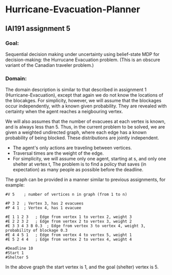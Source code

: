 # Hurricane-Evacuation-Planner
## IAI191 assignment 5
### Goal:
Sequential decision making under uncertainty using belief-state MDP for decision-making: the Hurrucane Evacuation problem. (This is an obscure variant of the Canadian traveler problem.) 

### Domain:
The domain description is similar to that described in assignment 1 (Hurricane-Evacuation), except that again we do not know the locations of the blocakges. For simplicity, however, we will assume that the blockages occur independently, with a known given probability. They are revealed with certainty when the agent reaches a neigbouring vertex.

We will also assumes that the number of evacuees at each vertex is known, and is always less than 5.
Thus, in the current problem to be solved, we are given a weighted undirected graph, where each edge has a known probability of being blocked. These distributions are jointly independent.
- The agent's only actions are traveling between vertices.
- Traversal times are the weight of the edge.
- For simplicity, we will assume only one agent, starting at s, and only one shelter at vertex t, The problem is to find a policy that saves (in expectation) as many people as possible before the deadline.

The graph can be provided in a manner similar to previous assignments, for example:
```
#V 5    ; number of vertices n in graph (from 1 to n)

#P 3 2  ; Vertex 3, has 2 evacuees
#P 4 1  ; Vertex 4, has 1 evacuee

#E 1 1 2 3   ; Edge from vertex 1 to vertex 2, weight 3
#E 2 2 3 2   ; Edge from vertex 2 to vertex 3, weight 2
#E 3 3 4 3 B 0.3  ; Edge from vertex 3 to vertex 4, weight 3, probability of blockage 0.3
#E 4 4 5 1   ; Edge from vertex 4 to vertex 5, weight 1
#E 5 2 4 4   ; Edge from vertex 2 to vertex 4, weight 4

#Deadline 10
#Start 1
#Shelter 5
```
In the above graph the start vertex is 1, and the goal (shelter) vertex is 5. 
